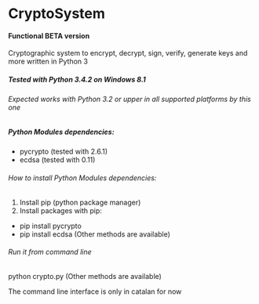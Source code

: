 # CryptoSystem
#### Functional BETA version ####

Cryptographic system to encrypt, decrypt, sign, verify, generate keys and more written in Python 3

##### Tested with Python 3.4.2 on Windows 8.1 #####
###### Expected works with Python 3.2 or upper in all supported platforms by this one ######

##### Python Modules dependencies: #####
* pycrypto (tested with 2.6.1)
* ecdsa (tested with 0.11)

###### How to install Python Modules dependencies: ######
1. Install pip (python package manager)
2. Install packages with pip:
  * pip install pycrypto
  * pip install ecdsa
(Other methods are available)

###### Run it from command line ######
python crypto.py
(Other methods are available)

The command line interface is only in catalan for now
